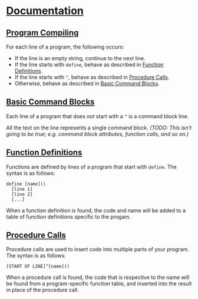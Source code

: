 # [Documentation](id:documentation)

## [Program Compiling](id:program-compiling)

For each line of a program, the following occurs:

* If the line is an empty string, continue to the next line.
* If the line starts with `define`, behave as described in [Function Definitions](#function-definitions).
* If the line starts with `^`, behave as described in [Procedure Calls](#procedure-calls).
* Otherwise, behave as described in [Basic Command Blocks](#basic-command-blocks).

## [Basic Command Blocks](id:basic-command-blocks)

Each line of a program that does *not* start with a `^` is a command block line.

All the text on the line represents a single command block. *(TODO: This isn't going to be true; e.g. command block attributes, function calls, and so on.)*

## [Function Definitions](id:function-definitions)

Functions are defined by lines of a program that start with `define`. The syntax is as follows:

    define [name]()
      [line 1]
      [line 2]
      [...]

When a function definition is found, the code and name will be added to a table of function definitions specific to the progam.

## [Procedure Calls](id:procedure-calls)

Procedure calls are used to insert code into multiple parts of your program. The syntax is as follows:

    [START OF LINE]^[name]()

When a procedure call is found, the code that is respective to the name will be found from a program-specific function table, and inserted into the result in place of the procedure call.
